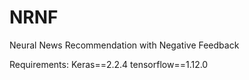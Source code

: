 # NRNF
Neural News Recommendation with Negative Feedback

Requirements:
Keras==2.2.4
tensorflow==1.12.0
